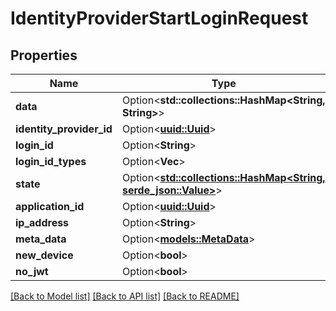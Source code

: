 # IdentityProviderStartLoginRequest

## Properties

Name | Type | Description | Notes
------------ | ------------- | ------------- | -------------
**data** | Option<**std::collections::HashMap<String, String>**> |  | [optional]
**identity_provider_id** | Option<[**uuid::Uuid**](uuid::Uuid.md)> |  | [optional]
**login_id** | Option<**String**> |  | [optional]
**login_id_types** | Option<**Vec<String>**> |  | [optional]
**state** | Option<[**std::collections::HashMap<String, serde_json::Value>**](serde_json::Value.md)> |  | [optional]
**application_id** | Option<[**uuid::Uuid**](uuid::Uuid.md)> |  | [optional]
**ip_address** | Option<**String**> |  | [optional]
**meta_data** | Option<[**models::MetaData**](MetaData.md)> |  | [optional]
**new_device** | Option<**bool**> |  | [optional]
**no_jwt** | Option<**bool**> |  | [optional]

[[Back to Model list]](../README.md#documentation-for-models) [[Back to API list]](../README.md#documentation-for-api-endpoints) [[Back to README]](../README.md)


